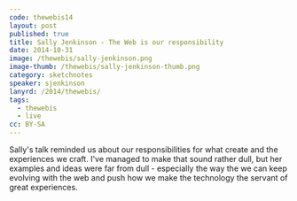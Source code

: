 ```yaml
---
code: thewebis14
layout: post
published: true
title: Sally Jenkinson - The Web is our responsibility
date: 2014-10-31
image: /thewebis/sally-jenkinson.png
image-thumb: /thewebis/sally-jenkinson-thumb.png
category: sketchnotes
speaker: sjenkinson
lanyrd: /2014/thewebis/
tags:
  - thewebis
  - live
cc: BY-SA
---
```


Sally's talk reminded us about our responsibilities for what create and the experiences we craft. I've managed to make that sound rather dull, but her examples and ideas were far from dull - especially the way the we can keep evolving with the web and push how we make the technology the servant of great experiences.

